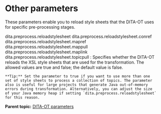 # Other parameters

These parameters enable you to reload style sheets that the DITA-OT uses for specific pre-processing stages.

dita.preprocess.reloadstylesheet
dita.preprocess.reloadstylesheet.conref
dita.preprocess.reloadstylesheet.mapref
dita.preprocess.reloadstylesheet.mappull
dita.preprocess.reloadstylesheet.maplink
dita.preprocess.reloadstylesheet.topicpull
:   Specifies whether the DITA-OT reloads the XSL style sheets that are used for the transformation. The allowed values are true and false; the default value is false.

    **Tip:** Set the parameter to true if you want to use more than one set of style sheets to process a collection of topics. The parameter also is useful for large projects that generate Java out-of-memory errors during transformation. Alternatively, you can adjust the size of your Java memory heap if setting `dita.preprocess.reloadstylesheet` for this reason.

**Parent topic:** [DITA-OT parameters](../parameters/parameters_intro.md)

